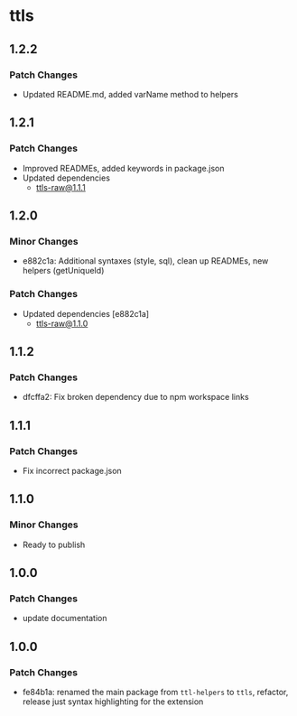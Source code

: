 # ttls

## 1.2.2

### Patch Changes

- Updated README.md, added varName method to helpers

## 1.2.1

### Patch Changes

- Improved READMEs, added keywords in package.json
- Updated dependencies
  - ttls-raw@1.1.1

## 1.2.0

### Minor Changes

- e882c1a: Additional syntaxes (style, sql), clean up READMEs, new helpers (getUniqueId)

### Patch Changes

- Updated dependencies [e882c1a]
  - ttls-raw@1.1.0

## 1.1.2

### Patch Changes

- dfcffa2: Fix broken dependency due to npm workspace links

## 1.1.1

### Patch Changes

- Fix incorrect package.json

## 1.1.0

### Minor Changes

- Ready to publish

## 1.0.0

### Patch Changes

- update documentation

## 1.0.0

### Patch Changes

- fe84b1a: renamed the main package from `ttl-helpers` to `ttls`, refactor, release just syntax highlighting for the extension

